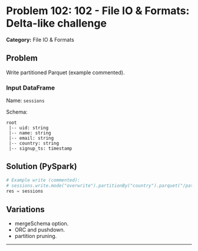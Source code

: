 # Problem 102: 102 - File IO & Formats: Delta-like challenge

**Category:** File IO & Formats

## Problem
Write partitioned Parquet (example commented).

### Input DataFrame
Name: `sessions`

Schema:
```
root
 |-- uid: string
 |-- name: string
 |-- email: string
 |-- country: string
 |-- signup_ts: timestamp
```

## Solution (PySpark)
```python
# Example write (commented):
# sessions.write.mode("overwrite").partitionBy("country").parquet("/path/out") 
res = sessions
```

## Variations
- mergeSchema option.
- ORC and pushdown.
- partition pruning.

---
